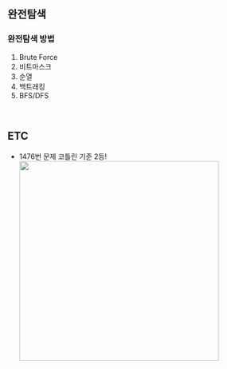 ## 완전탐색
### 완전탐색 방법
1. Brute Force
2. 비트마스크
3. 순열
4. 백트래킹
5. BFS/DFS

<br>

## ETC
- 1476번 문제 코틀린 기준 2등!
  <img src="https://user-images.githubusercontent.com/52561963/161684296-825ea595-41a3-45f1-a8d3-fac262a99a40.png" width="400" />